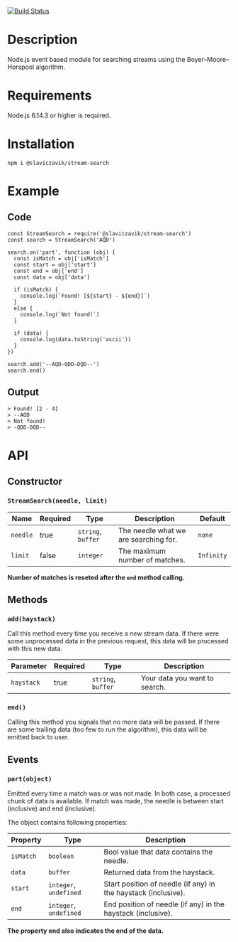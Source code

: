 [![Build Status](https://travis-ci.com/slaviczavik/stream-search.svg?branch=master)](https://travis-ci.com/slaviczavik/stream-search)

# Description
Node.js event based module for searching streams using the Boyer–Moore–Horspool algorithm.

# Requirements
Node.js 6.14.3 or higher is required.

# Installation
```
npm i @slaviczavik/stream-search
```

# Example

## Code

```JS
const StreamSearch = require('@slaviczavik/stream-search')
const search = StreamSearch('AQD')

search.on('part', function (obj) {
  const isMatch = obj['isMatch']
  const start = obj['start']
  const end = obj['end']
  const data = obj['data']

  if (isMatch) {
    console.log(`Found! [${start} - ${end}]`)
  }
  else {
    console.log(`Not found!`)
  }

  if (data) {
    console.log(data.toString('ascii'))
  }
})

search.add('--AQD-QDD-DQD--')
search.end()
```
## Output

```
> Found! [2 - 4]
> --AQD
> Not found!
> -QDD-DQD--
```

# API

## Constructor
### `StreamSearch(needle, limit)`

| Name | Required | Type | Description | Default
| - | - | - | - | - |
| `needle` | true | `string`, `buffer` | The needle what we are searching for. | `none` |
| `limit` | false | `integer` | The maximum number of matches. | `Infinity` |

**Number of matches is reseted after the `end` method calling.**

## Methods

### `add(haystack)`
Call this method every time you receive a new stream data.
If there were some unprocessed data in the previous request, this data will be processed with this new data.

| Parameter | Required | Type | Description
| - | - | - | - |
| `haystack` | true | `string`, `buffer` | Your data you want to search. |

### `end()`
Calling this method you signals that no more data will be passed.
If there are some trailing data (too few to run the algorithm), this data will be emitted back to user.

## Events

### `part(object)`
Emitted every time a match was or was not made. In both case, a processed chunk of data is available.
If match was made, the needle is between start (inclusive) and end (inclusive).

The object contains following properties:

| Property | Type | Description
| - | - | - |
| `isMatch` | `boolean` | Bool value that data contains the needle. |
| `data` | `buffer` | Returned data from the haystack. |
| `start` | `integer`, `undefined` | Start position of needle (if any) in the haystack (inclusive). |
| `end` | `integer`, `undefined` | End position of needle (if any) in the haystack (inclusive). |

**The property end also indicates the end of the data.**
